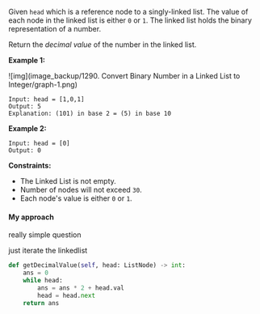 Given `head` which is a reference node to a singly-linked list. The value of each node in the linked list is either `0` or `1`. The linked list holds the binary representation of a number.

Return the *decimal value* of the number in the linked list.

 

**Example 1:**

![img](image_backup/1290. Convert Binary Number in a Linked List to Integer/graph-1.png)

```
Input: head = [1,0,1]
Output: 5
Explanation: (101) in base 2 = (5) in base 10
```

**Example 2:**

```
Input: head = [0]
Output: 0
```

 

**Constraints:**

- The Linked List is not empty.
- Number of nodes will not exceed `30`.
- Each node's value is either `0` or `1`.

#### My approach

really simple question

just iterate the linkedlist

```python
def getDecimalValue(self, head: ListNode) -> int:
    ans = 0
    while head:
        ans = ans * 2 + head.val
        head = head.next
    return ans
```

